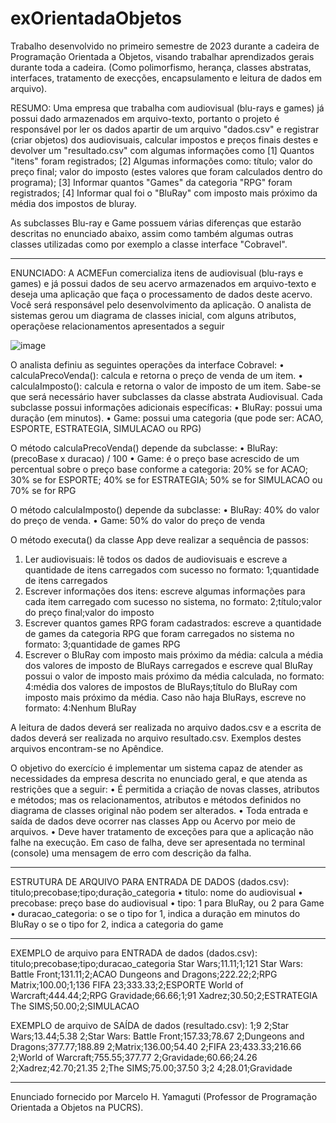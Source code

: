# exOrientadaObjetos

Trabalho desenvolvido no primeiro semestre de 2023 durante a cadeira de Programação Orientada a Objetos, visando trabalhar aprendizados gerais durante toda a cadeira.
(Como polimorfismo, herança, classes abstratas, interfaces, tratamento de execções, encapsulamento e leitura de dados em arquivo).

RESUMO:
Uma empresa que trabalha com audiovisual (blu-rays e games) já possui dado armazenados em arquivo-texto, portanto o projeto é responsável por ler os dados apartir de um arquivo "dados.csv" e registrar (criar objetos) dos audiovisuais, calcular impostos e preços finais destes e devolver um "resultado.csv" com algumas informações como [1] Quantos "itens" foram registrados; [2] Algumas informações como: título; valor do preço final; valor do imposto (estes valores que foram calculados dentro do programa); [3] Informar quantos "Games" da categoria "RPG" foram registrados; [4] Informar qual foi o "BluRay" com imposto mais próximo da média dos impostos de bluray.

As subclasses Blu-ray e Game possuem várias diferenças que estarão descritas no enunciado abaixo, assim como também algumas outras classes utilizadas como por exemplo a classe interface "Cobravel".

----------------------------------------------------------------------------------------------------------------------------------------------------------------------------------------------------------

ENUNCIADO:
A ACMEFun comercializa itens de audiovisual (blu-rays e games) e já possui dados de seu acervo armazenados em arquivo-texto e deseja uma aplicação que faça o processamento de dados deste acervo.
Você será responsável pelo desenvolvimento da aplicação. O analista de sistemas gerou um diagrama de classes inicial, com alguns atributos, operaçõese relacionamentos apresentados a seguir

![image](https://github.com/RicardoGraziato/exOrientadaObjetos/assets/112730538/0eda6ddc-906e-40c4-95a1-bb91f3c3ecf4)

O analista definiu as seguintes operações da interface Cobravel:
• calculaPrecoVenda(): calcula e retorna o preço de venda de um item.
• calculaImposto(): calcula e retorna o valor de imposto de um item.
Sabe-se que será necessário haver subclasses da classe abstrata Audiovisual. Cada subclasse possui informações adicionais específicas: 
• BluRay: possui uma duração (em minutos).
• Game: possui uma categoria (que pode ser: ACAO, ESPORTE, ESTRATEGIA, SIMULACAO ou RPG)

O método calculaPrecoVenda() depende da subclasse:
• BluRay: (precoBase x duracao) / 100
• Game: é o preço base acrescido de um percentual sobre o preço base conforme a categoria: 20% se for ACAO; 30% se for ESPORTE; 40% se for ESTRATEGIA; 50% se for SIMULACAO ou 70% se for RPG

O método calculaImposto() depende da subclasse:
• BluRay: 40% do valor do preço de venda.
• Game: 50% do valor do preço de venda

O método executa() da classe App deve realizar a sequência de passos:
1. Ler audiovisuais: lê todos os dados de audiovisuais e escreve a quantidade de itens carregados com sucesso no formato: 1;quantidade de itens carregados
2. Escrever informações dos itens: escreve algumas informações para cada item carregado com sucesso no sistema, no formato: 2;título;valor do preço final;valor do imposto
3. Escrever quantos games RPG foram cadastrados: escreve a quantidade de games da categoria RPG que foram carregados no sistema no formato: 3;quantidade de games RPG
4. Escrever o BluRay com imposto mais próximo da média: calcula a média dos valores de imposto de BluRays carregados e escreve qual BluRay possui o valor de imposto mais próximo da média calculada,
no formato: 4:média dos valores de impostos de BluRays;título do BluRay com imposto mais próximo da média. Caso não haja BluRays, escreve no formato: 4:Nenhum BluRay

A leitura de dados deverá ser realizada no arquivo dados.csv e a escrita de dados deverá ser realizada no arquivo resultado.csv. Exemplos destes arquivos encontram-se no Apêndice.

O objetivo do exercício é implementar um sistema capaz de atender as necessidades da empresa descrita no enunciado geral, e que atenda as restrições que a seguir:
• É permitida a criação de novas classes, atributos e métodos; mas os relacionamentos, atributos e métodos definidos no diagrama de classes original não podem ser alterados.
• Toda entrada e saída de dados deve ocorrer nas classes App ou Acervo por meio de arquivos.
• Deve haver tratamento de exceções para que a aplicação não falhe na execução. Em caso de falha, deve ser apresentada no terminal (console) uma mensagem de erro com descrição da falha.

-------------------------------------------------------------------------------------------------------------------------------------------------------------------------------------------------------------

ESTRUTURA DE ARQUIVO PARA ENTRADA DE DADOS (dados.csv):
titulo;precobase;tipo;duração_categoria
• titulo: nome do audiovisual
• precobase: preço base do audiovisual
• tipo: 1 para BluRay, ou 2 para Game
• duracao_categoria: 
  o se o tipo for 1, indica a duração em minutos do BluRay
  o se o tipo for 2, indica a categoria do game

-------------------------------------------------------------------------------------------------------------------------------------------------------------------------------------------------------------

EXEMPLO de arquivo para ENTRADA de dados (dados.csv):
titulo;precobase;tipo;duracao_categoria
Star Wars;11.11;1;121
Star Wars: Battle Front;131.11;2;ACAO
Dungeons and Dragons;222.22;2;RPG
Matrix;100.00;1;136
FIFA 23;333.33;2;ESPORTE
World of Warcraft;444.44;2;RPG
Gravidade;66.66;1;91
Xadrez;30.50;2;ESTRATEGIA
The SIMS;50.00;2;SIMULACAO

EXEMPLO de arquivo de SAÍDA de dados (resultado.csv):
1;9
2;Star Wars;13.44;5.38
2;Star Wars: Battle Front;157.33;78.67
2;Dungeons and Dragons;377.77;188.89
2;Matrix;136.00;54.40
2;FIFA 23;433.33;216.66
2;World of Warcraft;755.55;377.77
2;Gravidade;60.66;24.26
2;Xadrez;42.70;21.35
2;The SIMS;75.00;37.50
3;2
4;28.01;Gravidade

-------------------------------------------------------------------------------------------------------------------------------------------------------------------------------------------------------------

Enunciado fornecido por Marcelo H. Yamaguti (Professor de Programação Orientada a Objetos na PUCRS).

